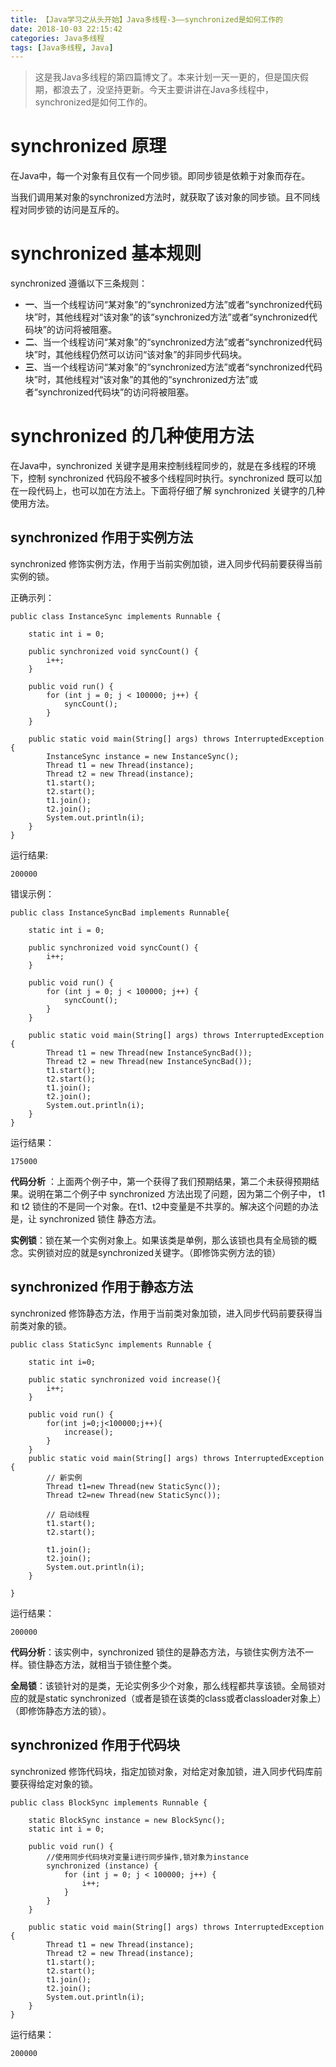 ```yaml
---
title: 【Java学习之从头开始】Java多线程-3——synchronized是如何工作的
date: 2018-10-03 22:15:42
categories: Java多线程
tags: [Java多线程, Java]
---
```


> 这是我Java多线程的第四篇博文了。本来计划一天一更的，但是国庆假期，都浪去了，没坚持更新。今天主要讲讲在Java多线程中，synchronized是如何工作的。

<!-- more -->

# synchronized 原理

在Java中，每一个对象有且仅有一个同步锁。即同步锁是依赖于对象而存在。

当我们调用某对象的synchronized方法时，就获取了该对象的同步锁。且不同线程对同步锁的访问是互斥的。

# synchronized 基本规则

synchronized 遵循以下三条规则：

* **一**、当一个线程访问“某对象”的“synchronized方法”或者“synchronized代码块”时，其他线程对“该对象”的该“synchronized方法”或者“synchronized代码块”的访问将被阻塞。
* **二**、当一个线程访问“某对象”的“synchronized方法”或者“synchronized代码块”时，其他线程仍然可以访问“该对象”的非同步代码块。
* **三**、当一个线程访问“某对象”的“synchronized方法”或者“synchronized代码块”时，其他线程对“该对象”的其他的“synchronized方法”或者“synchronized代码块”的访问将被阻塞。

# synchronized 的几种使用方法

在Java中，synchronized 关键字是用来控制线程同步的，就是在多线程的环境下，控制 synchronized 代码段不被多个线程同时执行。synchronized 既可以加在一段代码上，也可以加在方法上。下面将仔细了解 synchronized 关键字的几种使用方法。

## synchronized 作用于实例方法

synchronized 修饰实例方法，作用于当前实例加锁，进入同步代码前要获得当前实例的锁。

正确示列：

```
public class InstanceSync implements Runnable {

    static int i = 0;

    public synchronized void syncCount() {
        i++;
    }

    public void run() {
        for (int j = 0; j < 100000; j++) {
            syncCount();
        }
    }

    public static void main(String[] args) throws InterruptedException {
        InstanceSync instance = new InstanceSync();
        Thread t1 = new Thread(instance);
        Thread t2 = new Thread(instance);
        t1.start();
        t2.start();
        t1.join();
        t2.join();
        System.out.println(i);
    }
}

```

运行结果:

```
200000
```

错误示例：

```
public class InstanceSyncBad implements Runnable{

    static int i = 0;

    public synchronized void syncCount() {
        i++;
    }

    public void run() {
        for (int j = 0; j < 100000; j++) {
            syncCount();
        }
    }

    public static void main(String[] args) throws InterruptedException {
        Thread t1 = new Thread(new InstanceSyncBad());
        Thread t2 = new Thread(new InstanceSyncBad());
        t1.start();
        t2.start();
        t1.join();
        t2.join();
        System.out.println(i);
    }
}
```

运行结果：

```
175000
```

**代码分析** ：上面两个例子中，第一个获得了我们预期结果，第二个未获得预期结果。说明在第二个例子中 synchronized 方法出现了问题，因为第二个例子中， t1 和 t2 锁住的不是同一个对象。在t1、t2中变量是不共享的。解决这个问题的办法是，让 synchronized 锁住 静态方法。

**实例锁**：锁在某一个实例对象上。如果该类是单例，那么该锁也具有全局锁的概念。实例锁对应的就是synchronized关键字。（即修饰实例方法的锁）

## synchronized 作用于静态方法

synchronized 修饰静态方法，作用于当前类对象加锁，进入同步代码前要获得当前类对象的锁。

```
public class StaticSync implements Runnable {

    static int i=0;

    public static synchronized void increase(){
        i++;
    }

    public void run() {
        for(int j=0;j<100000;j++){
            increase();
        }
    }
    public static void main(String[] args) throws InterruptedException {
        // 新实例
        Thread t1=new Thread(new StaticSync());
        Thread t2=new Thread(new StaticSync());

        // 启动线程
        t1.start();
        t2.start();

        t1.join();
        t2.join();
        System.out.println(i);
    }

}
```

运行结果：

```
200000
```

**代码分析**：该实例中，synchronized 锁住的是静态方法，与锁住实例方法不一样。锁住静态方法，就相当于锁住整个类。

**全局锁**：该锁针对的是类，无论实例多少个对象，那么线程都共享该锁。全局锁对应的就是static synchronized（或者是锁在该类的class或者classloader对象上）（即修饰静态方法的锁）。

## synchronized 作用于代码块

synchronized 修饰代码块，指定加锁对象，对给定对象加锁，进入同步代码库前要获得给定对象的锁。

```
public class BlockSync implements Runnable {

    static BlockSync instance = new BlockSync();
    static int i = 0;

    public void run() {
        //使用同步代码块对变量i进行同步操作,锁对象为instance
        synchronized (instance) {
            for (int j = 0; j < 100000; j++) {
                i++;
            }
        }
    }

    public static void main(String[] args) throws InterruptedException {
        Thread t1 = new Thread(instance);
        Thread t2 = new Thread(instance);
        t1.start();
        t2.start();
        t1.join();
        t2.join();
        System.out.println(i);
    }
}
```

运行结果：

```
200000
```